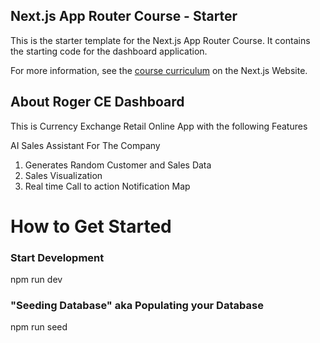 ## Next.js App Router Course - Starter

This is the starter template for the Next.js App Router Course. It contains the starting code for the dashboard application.

For more information, see the [course curriculum](https://nextjs.org/learn) on the Next.js Website.



## About Roger CE Dashboard

This is Currency Exchange Retail Online App with the following Features


AI Sales Assistant For The Company 
1. Generates Random Customer and Sales Data
2. Sales Visualization
2. Real time Call to action Notification Map




# How to Get Started

### Start Development
npm run dev

### "Seeding Database" aka Populating your Database
npm  run seed



